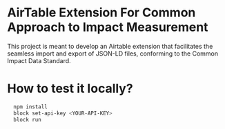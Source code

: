 # AirTable Extension For Common Approach to Impact Measurement
This project is meant to develop an Airtable extension that facilitates the seamless import and export of JSON-LD files, conforming to the Common Impact Data Standard.


# How to test it locally?

```bash
  npm install
  block set-api-key <YOUR-API-KEY>
  block run
```


